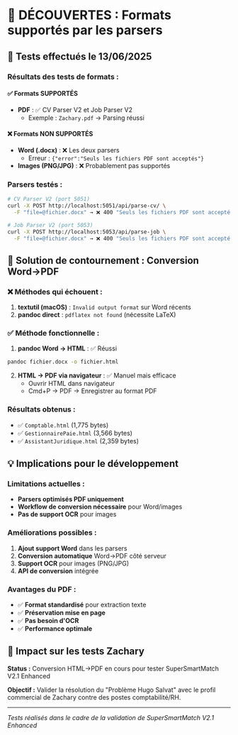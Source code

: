 # 🔬 DÉCOUVERTES : Formats supportés par les parsers

## 🧪 Tests effectués le 13/06/2025

### Résultats des tests de formats :

#### ✅ **Formats SUPPORTÉS**
- **PDF** : ✅ CV Parser V2 et Job Parser V2
  - Exemple : `Zachary.pdf` → Parsing réussi

#### ❌ **Formats NON SUPPORTÉS**  
- **Word (.docx)** : ❌ Les deux parsers
  - Erreur : `{"error":"Seuls les fichiers PDF sont acceptés"}`
- **Images (PNG/JPG)** : ❌ Probablement pas supportés

### Parsers testés :
```bash
# CV Parser V2 (port 5051)
curl -X POST http://localhost:5051/api/parse-cv/ \
  -F "file=@fichier.docx" → ❌ 400 "Seuls les fichiers PDF sont acceptés"

# Job Parser V2 (port 5053)  
curl -X POST http://localhost:5053/api/parse-job \
  -F "file=@fichier.docx" → ❌ 400 "Seuls les fichiers PDF sont acceptés"
```

## 🔄 Solution de contournement : Conversion Word→PDF

### ❌ Méthodes qui échouent :
1. **textutil (macOS)** : `Invalid output format` sur Word récents
2. **pandoc direct** : `pdflatex not found` (nécessite LaTeX)

### ✅ Méthode fonctionnelle :
1. **pandoc Word → HTML** : ✅ Réussi
```bash
pandoc fichier.docx -o fichier.html
```

2. **HTML → PDF via navigateur** : ✅ Manuel mais efficace
   - Ouvrir HTML dans navigateur
   - Cmd+P → PDF → Enregistrer au format PDF

### Résultats obtenus :
- ✅ `Comptable.html` (1,775 bytes)
- ✅ `GestionnairePaie.html` (3,566 bytes)
- ✅ `AssistantJuridique.html` (2,359 bytes)

## 💡 Implications pour le développement

### Limitations actuelles :
- **Parsers optimisés PDF uniquement** 
- **Workflow de conversion nécessaire** pour Word/images
- **Pas de support OCR** pour images

### Améliorations possibles :
1. **Ajout support Word** dans les parsers
2. **Conversion automatique** Word→PDF côté serveur
3. **Support OCR** pour images (PNG/JPG)
4. **API de conversion** intégrée

### Avantages du PDF :
- ✅ **Format standardisé** pour extraction texte
- ✅ **Préservation mise en page**
- ✅ **Pas besoin d'OCR**
- ✅ **Performance optimale**

## 🎯 Impact sur les tests Zachary

**Status :** Conversion HTML→PDF en cours pour tester SuperSmartMatch V2.1 Enhanced

**Objectif :** Valider la résolution du "Problème Hugo Salvat" avec le profil commercial de Zachary contre des postes comptabilité/RH.

---

*Tests réalisés dans le cadre de la validation de SuperSmartMatch V2.1 Enhanced*
